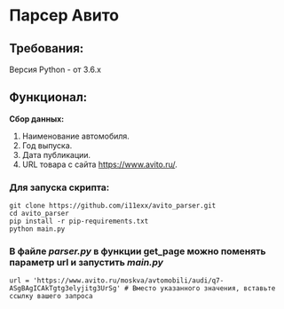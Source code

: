 # Парсер Авито

## Требования:
Версия Python - от 3.6.х

## Функционал:

**Сбор данных:** 
1. Наименование автомобиля.
2. Год выпуска.
3. Дата публикации.
4. URL товара с сайта https://www.avito.ru/.

### Для запуcка скрипта:
```
git clone https://github.com/i11exx/avito_parser.git
cd avito_parser
pip install -r pip-requirements.txt
python main.py
```

### В файле _parser.py_ в функции get_page можно поменять параметр url и запустить _main.py_
`url = 'https://www.avito.ru/moskva/avtomobili/audi/q7-ASgBAgICAkTgtg3elyjitg3UrSg' # Вместо указанного значения, вставьте ссылку вашего запроса`
